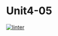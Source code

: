 # Unit4-05
 [![linter](https://github.com/dylan-stepa/Unit4-05/workflows/linter/badge.svg)](https://github.com/marketplace/actions/super-linter)  
